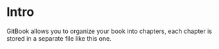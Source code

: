 # Intro

GitBook allows you to organize your book into chapters, each chapter is stored in a separate file like this one.
